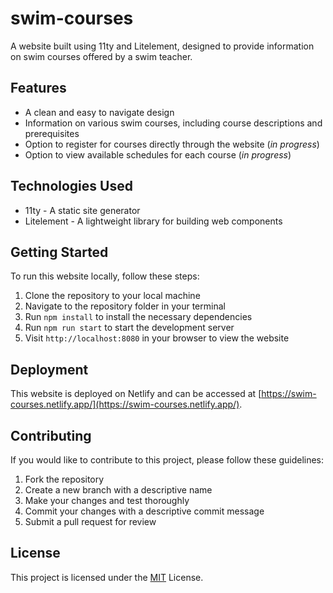 # swim-courses

A website built using 11ty and Litelement, designed to provide information on swim courses offered by a swim teacher. 

## Features
- A clean and easy to navigate design
- Information on various swim courses, including course descriptions and prerequisites
- Option to register for courses directly through the website (_in progress_)
- Option to view available schedules for each course (_in progress_)

## Technologies Used
- 11ty - A static site generator
- Litelement - A lightweight library for building web components

## Getting Started
To run this website locally, follow these steps:
1. Clone the repository to your local machine
2. Navigate to the repository folder in your terminal
3. Run `npm install` to install the necessary dependencies
4. Run `npm run start` to start the development server
5. Visit `http://localhost:8080` in your browser to view the website

## Deployment
This website is deployed on Netlify and can be accessed at [https://swim-courses.netlify.app/](https://swim-courses.netlify.app/).

## Contributing
If you would like to contribute to this project, please follow these guidelines:
1. Fork the repository
2. Create a new branch with a descriptive name
3. Make your changes and test thoroughly
4. Commit your changes with a descriptive commit message
5. Submit a pull request for review

## License
This project is licensed under the [MIT](https://opensource.org/licenses/MIT) License.
